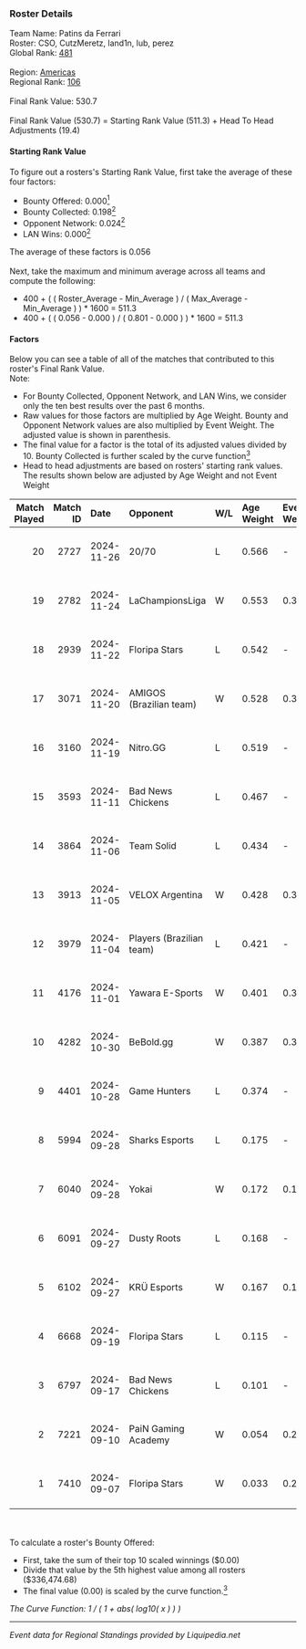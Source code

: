 ### Roster Details<br />
Team Name: Patins da Ferrari<br />
Roster: CSO, CutzMeretz, land1n, lub, perez<br />
Global Rank: [481](../standings_global.md)<br />
<br />
Region: [Americas]( ../standings_americas.md)<br />
Regional Rank: [106]( ../standings_americas.md)<br />
<br />
Final Rank Value:  530.7<br />
<br />
Final Rank Value (530.7) = Starting Rank Value (511.3) + Head To Head Adjustments (19.4)<br />

#### Starting Rank Value<br />
To figure out a rosters's Starting Rank Value, first take the average of these four factors:<br />
- Bounty Offered: 0.000[<sup>1</sup>](#table2)
- Bounty Collected: 0.198[<sup>2</sup>](#table1)
- Opponent Network: 0.024[<sup>2</sup>](#table1)
- LAN Wins: 0.000[<sup>2</sup>](#table1)

The average of these factors is 0.056<br />
<br />
Next, take the maximum and minimum average across all teams and compute the following:<br />
- 400 + ( ( Roster_Average - Min_Average ) / ( Max_Average - Min_Average ) ) * 1600 = 511.3
- 400 + ( ( 0.056 - 0.000 ) / ( 0.801 - 0.000 ) ) * 1600 = 511.3


#### Factors<br />
Below you can see a table of all of the matches that contributed to this roster's Final Rank Value.<br />
Note:<br />

- For Bounty Collected, Opponent Network, and LAN Wins, we consider only the ten best results over the past 6 months.
- Raw values for those factors are multiplied by Age Weight. Bounty and Opponent Network values are also multiplied by Event Weight. The adjusted value is shown in parenthesis.
- The final value for a factor is the total of its adjusted values divided by 10. Bounty Collected is further scaled by the curve function[<sup>3</sup>](#curveFunction)
- Head to head adjustments are based on rosters' starting rank values. The results shown below are adjusted by Age Weight and not Event Weight
<span id="table1"></span><br />


| Match Played | Match ID | Date       | Opponent                 | W/L | Age Weight | Event Weight | Bounty Collected | Opponent Network | LAN Wins  | H2H Adj. | Roster                               |
| -: | -: | :- | :- | :- | :- | :- | :- | :- | :- | -: | :- |
|           20 |     2727 | 2024-11-26 | 20/70                    | L   | 0.566      | -            | -                | -                | -         |    -6.02 | CSO, CutzMeretz, land1n, lub, perez  |
|           19 |     2782 | 2024-11-24 | LaChampionsLiga          | W   | 0.553      | 0.371        | 0.003 (0.001)    | 0.444 (0.091)    | 0 (0.000) |    11.50 | CSO, CutzMeretz, land1n, lub, perez  |
|           18 |     2939 | 2024-11-22 | Floripa Stars            | L   | 0.542      | -            | -                | -                | -         |    -5.59 | CSO, CutzMeretz, land1n, lub, perez  |
|           17 |     3071 | 2024-11-20 | AMIGOS (Brazilian team)  | W   | 0.528      | 0.371        | 0.000 (0.000)    | 0.164 (0.032)    | 0 (0.000) |     8.23 | CSO, CutzMeretz, land1n, lub, perez  |
|           16 |     3160 | 2024-11-19 | Nitro.GG                 | L   | 0.519      | -            | -                | -                | -         |    -5.26 | CSO, CutzMeretz, land1n, lub, perez  |
|           15 |     3593 | 2024-11-11 | Bad News Chickens        | L   | 0.467      | -            | -                | -                | -         |    -4.54 | CSO, CutzMeretz, Lcm, lub, perez     |
|           14 |     3864 | 2024-11-06 | Team Solid               | L   | 0.434      | -            | -                | -                | -         |    -1.90 | CSO, CutzMeretz, Lcm, lub, perez     |
|           13 |     3913 | 2024-11-05 | VELOX Argentina          | W   | 0.428      | 0.371        | 0.000 (0.000)    | 0.266 (0.042)    | 0 (0.000) |     8.21 | CSO, CutzMeretz, Lcm, lub, perez     |
|           12 |     3979 | 2024-11-04 | Players (Brazilian team) | L   | 0.421      | -            | -                | -                | -         |    -3.01 | CSO, CutzMeretz, Lcm, lub, perez     |
|           11 |     4176 | 2024-11-01 | Yawara E-Sports          | W   | 0.401      | 0.371        | 0.002 (0.000)    | 0.454 (0.067)    | 0 (0.000) |     9.32 | CSO, CutzMeretz, Lcm, lub, perez     |
|           10 |     4282 | 2024-10-30 | BeBold.gg                | W   | 0.387      | 0.371        | 0.000 (0.000)    | 0.020 (0.003)    | 0 (0.000) |     6.78 | CSO, CutzMeretz, Lcm, lub, perez     |
|            9 |     4401 | 2024-10-28 | Game Hunters             | L   | 0.374      | -            | -                | -                | -         |    -3.19 | CSO, CutzMeretz, Lcm, lub, perez     |
|            8 |     5994 | 2024-09-28 | Sharks Esports           | L   | 0.175      | -            | -                | -                | -         |    -0.31 | CSO, CutzMeretz, jz, Lcm, perez      |
|            7 |     6040 | 2024-09-28 | Yokai                    | W   | 0.172      | 0.143        | 0.000 (0.000)    | 0.000 (0.000)    | 0 (0.000) |     2.57 | CSO, CutzMeretz, jz, Lcm, perez      |
|            6 |     6091 | 2024-09-27 | Dusty Roots              | L   | 0.168      | -            | -                | -                | -         |    -0.92 | CSO, CutzMeretz, jz, Lcm, perez      |
|            5 |     6102 | 2024-09-27 | KRÜ Esports              | W   | 0.167      | 0.143        | 0.001 (0.000)    | 0.132 (0.003)    | 0 (0.000) |     3.91 | CSO, CutzMeretz, jz, Lcm, perez      |
|            4 |     6668 | 2024-09-19 | Floripa Stars            | L   | 0.115      | -            | -                | -                | -         |    -1.10 | CSO, CutzMeretz, Misfit, perez, zede |
|            3 |     6797 | 2024-09-17 | Bad News Chickens        | L   | 0.101      | -            | -                | -                | -         |    -0.89 | CSO, CutzMeretz, Misfit, perez, zede |
|            2 |     7221 | 2024-09-10 | PaiN Gaming Academy      | W   | 0.054      | 0.262        | 0.000 (0.000)    | 0.221 (0.003)    | 0 (0.000) |     0.85 | CSO, CutzMeretz, Misfit, perez, zede |
|            1 |     7410 | 2024-09-07 | Floripa Stars            | W   | 0.033      | 0.262        | 0.001 (0.000)    | 0.302 (0.003)    | 0 (0.000) |     0.72 | CSO, CutzMeretz, Misfit, perez, zede |

<br />
<span id="table2"></span><br />
To calculate a roster's Bounty Offered:<br />

- First, take the sum of their top 10 scaled winnings ($0.00)
- Divide that value by the 5th highest value among all rosters ($336,474.68)
- The final value (0.00) is scaled by the curve function.[<sup>3</sup>](#curveFunction)

<span id="curveFunction"></span>_The Curve Function: 1 / ( 1 + abs( log10( x ) ) )_<br />

---
_Event data for Regional Standings provided by Liquipedia.net_<br />
